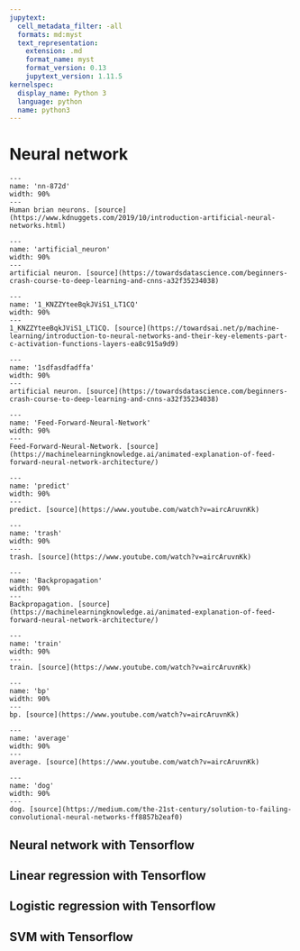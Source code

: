 ```yaml
---
jupytext:
  cell_metadata_filter: -all
  formats: md:myst
  text_representation:
    extension: .md
    format_name: myst
    format_version: 0.13
    jupytext_version: 1.11.5
kernelspec:
  display_name: Python 3
  language: python
  name: python3
---
```


# Neural network

```{figure} ../../images/nn/nn-872d.gif
---
name: 'nn-872d'
width: 90%
---
Human brian neurons. [source](https://www.kdnuggets.com/2019/10/introduction-artificial-neural-networks.html)
```

```{figure} ../../images/nn/artificial_neuron.png
---
name: 'artificial_neuron'
width: 90%
---
artificial neuron. [source](https://towardsdatascience.com/beginners-crash-course-to-deep-learning-and-cnns-a32f35234038)
```


```{figure} ../../images/nn/1_KNZZYteeBqkJViS1_LT1CQ.gif
---
name: '1_KNZZYteeBqkJViS1_LT1CQ'
width: 90%
---
1_KNZZYteeBqkJViS1_LT1CQ. [source](https://towardsai.net/p/machine-learning/introduction-to-neural-networks-and-their-key-elements-part-c-activation-functions-layers-ea8c915a9d9)
```

```{figure} ../../images/nn/1sdfasdfadffa.gif
---
name: '1sdfasdfadffa'
width: 90%
---
artificial neuron. [source](https://towardsdatascience.com/beginners-crash-course-to-deep-learning-and-cnns-a32f35234038)
```


```{figure} ../../images/nn/Feed-Forward-Neural-Network.gif
---
name: 'Feed-Forward-Neural-Network'
width: 90%
---
Feed-Forward-Neural-Network. [source](https://machinelearningknowledge.ai/animated-explanation-of-feed-forward-neural-network-architecture/)
```

```{figure} ../../images/nn/predict.gif
---
name: 'predict'
width: 90%
---
predict. [source](https://www.youtube.com/watch?v=aircAruvnKk)
```

```{figure} ../../images/nn/trash.gif
---
name: 'trash'
width: 90%
---
trash. [source](https://www.youtube.com/watch?v=aircAruvnKk)
```


```{figure} ../../images/nn/Backpropagation.gif
---
name: 'Backpropagation'
width: 90%
---
Backpropagation. [source](https://machinelearningknowledge.ai/animated-explanation-of-feed-forward-neural-network-architecture/)
```

```{figure} ../../images/nn/train.gif
---
name: 'train'
width: 90%
---
train. [source](https://www.youtube.com/watch?v=aircAruvnKk)
```

```{figure} ../../images/nn/bp.gif
---
name: 'bp'
width: 90%
---
bp. [source](https://www.youtube.com/watch?v=aircAruvnKk)
```

```{figure} ../../images/nn/average.gif
---
name: 'average'
width: 90%
---
average. [source](https://www.youtube.com/watch?v=aircAruvnKk)
```

```{figure} ../../images/nn/dog.gif
---
name: 'dog'
width: 90%
---
dog. [source](https://medium.com/the-21st-century/solution-to-failing-convolutional-neural-networks-ff8857b2eaf0)
```




## Neural network with Tensorflow

## Linear regression with Tensorflow

## Logistic regression with Tensorflow

## SVM with Tensorflow


<div hidden>
  https://insideaiml.com/blog/Hinge-Loss-and-Square-Hinge-loss-1068
  https://stackoverflow.com/questions/54414392/convert-sklearn-svm-svc-classifier-to-keras-implementation
  https://keras.io/examples/keras_recipes/quasi_svm/
</div>

<div hidden>
  As the first iteration, I d focus mainly on Figures, Gifs and Code.

TODO: add Activation Figures (even better, plotted with python code)
</div>

